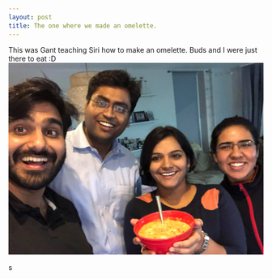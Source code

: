 ```yaml
---
layout: post
title: The one where we made an omelette.
---
```


This was Gant teaching Siri how to make an omelette. Buds and I were just there to eat :D
![Omelette](/images/cooking_eggs.jpg)


s